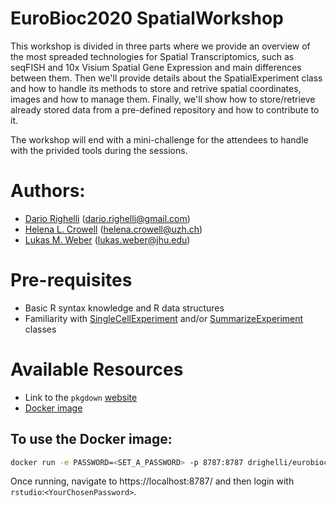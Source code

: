 # EuroBioc2020 SpatialWorkshop



This workshop is divided in three parts where we provide an overview
of the most spreaded technologies for Spatial Transcriptomics, such as seqFISH
and 10x Visium Spatial Gene Expression and main differences between them.
Then we'll provide details about the SpatialExperiment class and how to handle
its methods to store and retrive spatial coordinates, images and how to manage them.
Finally, we'll show how to store/retrieve already stored data from a pre-defined
repository and how to contribute to it.

The workshop will end with a mini-challenge for the attendees to handle with the
privided tools during the sessions.

# Authors:

- [Dario Righelli](github.com/drighelli) (dario.righelli@gmail.com)
- [Helena L. Crowell](github.com/HelenaLC) (helena.crowell@uzh.ch)
- [Lukas M. Weber](github.com/lmweber) (lukas.weber@jhu.edu)


# Pre-requisites

- Basic R syntax knowledge and R data structures
- Familiarity with [SingleCellExperiment](https://bioconductor.org/packages/SingleCellExperiment/) and/or [SummarizeExperiment](https://bioconductor.org/packages/SummarizedExperiment/) classes 



# Available Resources

- Link to the `pkgdown` [website](https://drighelli.github.io/EuroBioc2020_SpatialWorkshop/)
- [Docker image](https://hub.docker.com/r/drighelli/eurobioc2020spatialworkshop)


## To use the Docker image:

```sh
docker run -e PASSWORD=<SET_A_PASSWORD> -p 8787:8787 drighelli/eurobioc2020spatialworkshop
```

Once running, navigate to https://localhost:8787/ and then login with `rstudio`:`<YourChosenPassword>`.

